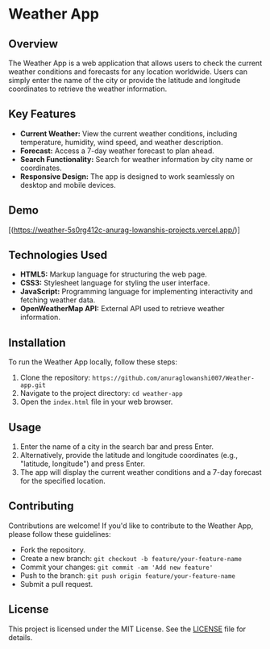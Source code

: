 # Weather App

## Overview
The Weather App is a web application that allows users to check the current weather conditions and forecasts for any location worldwide.
Users can simply enter the name of the city or provide the latitude and longitude coordinates to retrieve the weather information.

## Key Features
- **Current Weather:** View the current weather conditions, including temperature, humidity, wind speed, and weather description.
- **Forecast:** Access a 7-day weather forecast to plan ahead.
- **Search Functionality:** Search for weather information by city name or coordinates.
- **Responsive Design:** The app is designed to work seamlessly on desktop and mobile devices.

## Demo
[(https://weather-5s0rg412c-anurag-lowanshis-projects.vercel.app/)]

## Technologies Used
- **HTML5:** Markup language for structuring the web page.
- **CSS3:** Stylesheet language for styling the user interface.
- **JavaScript:** Programming language for implementing interactivity and fetching weather data.
- **OpenWeatherMap API:** External API used to retrieve weather information.

## Installation
To run the Weather App locally, follow these steps:
1. Clone the repository: `https://github.com/anuraglowanshi007/Weather-app.git`
2. Navigate to the project directory: `cd weather-app`
3. Open the `index.html` file in your web browser.

## Usage
1. Enter the name of a city in the search bar and press Enter.
2. Alternatively, provide the latitude and longitude coordinates (e.g., "latitude, longitude") and press Enter.
3. The app will display the current weather conditions and a 7-day forecast for the specified location.

## Contributing
Contributions are welcome! If you'd like to contribute to the Weather App, please follow these guidelines:
- Fork the repository.
- Create a new branch: `git checkout -b feature/your-feature-name`
- Commit your changes: `git commit -am 'Add new feature'`
- Push to the branch: `git push origin feature/your-feature-name`
- Submit a pull request.

## License
This project is licensed under the MIT License. See the [LICENSE](LICENSE) file for details.




